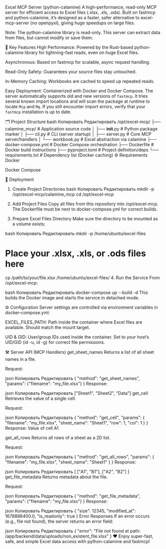 Excel MCP Server (python-calamine)
A high-performance, read-only MCP server for efficient access to Excel files (.xlsx, .xls, .ods).
Built on fastmcp and python-calamine, it’s designed as a faster, safer alternative to excel-mcp-server (no openpyxl), giving huge speedups on large files.

Note:
The python-calamine library is read-only. This server can extract data from files, but cannot modify or save them.

🚀 Key Features
High Performance:
Powered by the Rust-based python-calamine library for lightning-fast reads, even on huge Excel files.

Asynchronous:
Based on fastmcp for scalable, async request handling.

Read-Only Safety:
Guarantees your source files stay untouched.

In-Memory Caching:
Workbooks are cached to speed up repeated reads.

Easy Deployment:
Containerized with Docker and Docker Compose.
The server automatically supports old and new versions of ``fastmcp``.
It tries several known import locations and will scan the package at runtime
to locate ``Mcp`` and ``Mq``. If you still encounter import errors, verify
that your ``fastmcp`` installation is up to date.

🗂 Project Structure
bash
Копировать
Редактировать
/opt/excel-mcp/
├── calamine_mcp/        # Application source code
│   ├── __init__.py      # Python package marker
│   ├── cli.py           # CLI (server startup)
│   ├── server.py        # Core MCP server/handlers
│   └── workbook.py      # Excel abstraction via calamine
├── docker-compose.yml   # Docker Compose orchestration
├── Dockerfile           # Docker build instructions
├── pyproject.toml       # Project definition/deps
└── requirements.txt     # Dependency list (Docker caching)
⚙️ Requirements
Docker

Docker Compose

🐳 Deployment
1. Create Project Directories
bash
Копировать
Редактировать
mkdir -p /opt/excel-mcp/calamine_mcp
cd /opt/excel-mcp
2. Add Project Files
Copy all files from this repository into /opt/excel-mcp.
The Dockerfile must be next to docker-compose.yml for correct builds.

3. Prepare Excel Files Directory
Make sure the directory to be mounted as a volume exists:

bash
Копировать
Редактировать
mkdir -p /home/ubuntu/excel-files
# Place your .xlsx, .xls, or .ods files here
cp /path/to/your/file.xlsx /home/ubuntu/excel-files/
4. Run the Service
From /opt/excel-mcp:

bash
Копировать
Редактировать
docker-compose up --build -d
This builds the Docker image and starts the service in detached mode.

⚙️ Configuration
Server settings are controlled via environment variables in docker-compose.yml:

EXCEL_FILES_PATH:
Path inside the container where Excel files are available. Should match the mount target.

UID & GID:
User/group IDs used inside the container. Set to your host’s UID/GID (id -u, id -g) for correct file permissions.

🛠 Server API (MCP Handlers)
get_sheet_names
Returns a list of all sheet names in a file.

Request:

json
Копировать
Редактировать
{ "method": "get_sheet_names", "params": {"filename": "my_file.xlsx"} }
Response:

json
Копировать
Редактировать
["Sheet1", "Sheet2", "Data"]
get_cell
Retrieves the value of a single cell.

Request:

json
Копировать
Редактировать
{
  "method": "get_cell",
  "params": {
    "filename": "my_file.xlsx",
    "sheet_name": "Sheet1",
    "row": 1,
    "col": 1
  }
}
Response:
Value of cell A1

get_all_rows
Returns all rows of a sheet as a 2D list.

Request:

json
Копировать
Редактировать
{
  "method": "get_all_rows",
  "params": {
    "filename": "my_file.xlsx",
    "sheet_name": "Sheet1"
  }
}
Response:

json
Копировать
Редактировать
[
  ["A1", "B1"],
  ["A2", "B2"]
]
get_file_metadata
Returns metadata about the file.

Request:

json
Копировать
Редактировать
{ "method": "get_file_metadata", "params": {"filename": "my_file.xlsx"} }
Response:

json
Копировать
Редактировать
{
  "size": 12345,
  "modified_at": 1678886400.0,
  "is_readonly": true
}
Error Responses
If an error occurs (e.g., file not found), the server returns an error field:

json
Копировать
Редактировать
{ "error": "File not found at path: /app/backend/data/uploads/non_existent_file.xlsx" }
❤️ Enjoy super-fast, safe, and simple Excel data access with python-calamine and fastmcp!
